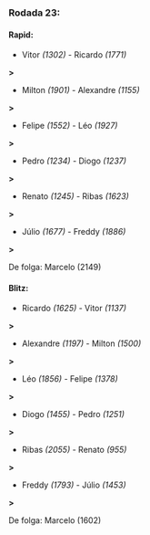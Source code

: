 ### Rodada 23:

#### Rapid:

* Vitor *(1302)*     -     Ricardo *(1771)*

 **>** 
* Milton *(1901)*     -     Alexandre *(1155)*

 **>** 
* Felipe *(1552)*     -     Léo *(1927)*

 **>** 
* Pedro *(1234)*     -     Diogo *(1237)*

 **>** 
* Renato *(1245)*     -     Ribas *(1623)*

 **>** 
* Júlio *(1677)*     -     Freddy *(1886)*

 **>** 

De folga: Marcelo (2149)

#### Blitz:

* Ricardo *(1625)*     -     Vitor *(1137)*

 **>** 
* Alexandre *(1197)*     -     Milton *(1500)*

 **>** 
* Léo *(1856)*     -     Felipe *(1378)*

 **>** 
* Diogo *(1455)*     -     Pedro *(1251)*

 **>** 
* Ribas *(2055)*     -     Renato *(955)*

 **>** 
* Freddy *(1793)*     -     Júlio *(1453)*

 **>** 

De folga: Marcelo (1602)

